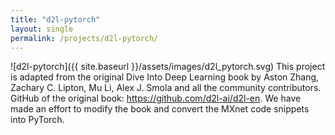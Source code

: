 ```yaml
---
title: "d2l-pytorch"
layout: single
permalink: /projects/d2l-pytorch/
---
```

![d2l-pytorch]({{ site.baseurl }}/assets/images/d2l_pytorch.svg)
This project is adapted from the original Dive Into Deep Learning book by Aston Zhang, Zachary C. Lipton, Mu Li, Alex J. Smola and all the community contributors. GitHub of the original book: https://github.com/d2l-ai/d2l-en. We have made an effort to modify the book and convert the MXnet code snippets into PyTorch.
